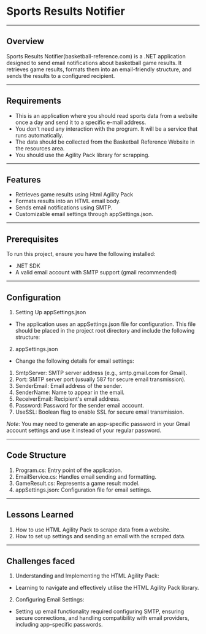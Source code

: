 # Sports Results Notifier

---

## Overview
Sports Results Notifier(basketball-reference.com) is a .NET application designed to send email notifications about basketball game results. It retrieves game results, formats them into an email-friendly structure, and sends the results to a configured recipient.

--- 

## Requirements
- This is an application where you should read sports data from a website once a day and send it to a specific e-mail address.
- You don't need any interaction with the program. It will be a service that runs automatically.
- The data should be collected from the Basketball Reference Website in the resources area. 
- You should use the Agility Pack library for scrapping.

---
## Features
- Retrieves game results using Html Agility Pack
- Formats results into an HTML email body.
- Sends email notifications using SMTP.
- Customizable email settings through appSettings.json.

---
## Prerequisites
To run this project, ensure you have the following installed:

- .NET SDK
- A valid email account with SMTP support (gmail recommended)

---
## Configuration
1. Setting Up appSettings.json
- The application uses an appSettings.json file for configuration. This file should be placed in the project root directory and include the following structure:

2. appSettings.json
- Change the following details for email settings:

1. SmtpServer: SMTP server address (e.g., smtp.gmail.com for Gmail).
2. Port: SMTP server port (usually 587 for secure email transmission).
3. SenderEmail: Email address of the sender.
4. SenderName: Name to appear in the email.
5. ReceiverEmail: Recipient's email address. 
6. Password: Password for the sender email account.
7. UseSSL: Boolean flag to enable SSL for secure email transmission.

*Note*: You may need to generate an app-specific password in your Gmail account settings and use it instead of your regular password.

---
## Code Structure
1. Program.cs: Entry point of the application.
2. EmailService.cs: Handles email sending and formatting.
3. GameResult.cs: Represents a game result model.
4. appSettings.json: Configuration file for email settings.


---
## Lessons Learned
1. How to use HTML Agility Pack to scrape data from a website.
2. How to set up settings and sending an email with the scraped data.

---
## Challenges faced
1. Understanding and Implementing the HTML Agility Pack:
- Learning to navigate and effectively utilise the HTML Agility Pack library.
2. Configuring Email Settings:
- Setting up email functionality required configuring SMTP, ensuring secure connections, and handling compatibility with email providers, including app-specific passwords.
